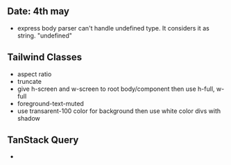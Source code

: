 ## Date: 4th may

- express body parser can't handle undefined type. It considers it as string. "undefined"



## Tailwind Classes

- aspect ratio
- truncate
- give h-screen and w-screen to root body/component then use h-full, w-full
- foreground-text-muted
- use transarent-100 color for background then use white color divs with shadow

## TanStack Query

- 